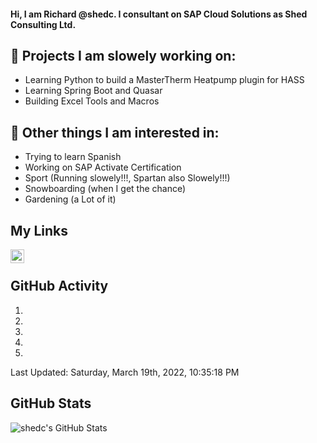 #### Hi, I am Richard @shedc. I consultant on SAP Cloud Solutions as Shed Consulting Ltd.

## 👋 Projects I am slowely working on:
- Learning Python to build a MasterTherm Heatpump plugin for HASS
- Learning Spring Boot and Quasar
- Building Excel Tools and Macros

## 👀 Other things I am interested in:
- Trying to learn Spanish
- Working on SAP Activate Certification
- Sport (Running slowely!!!, Spartan also Slowely!!!)
- Snowboarding (when I get the chance)
- Gardening (a Lot of it)

## My Links
[<img align="left" alt="shedc | LinkedIn" width="22px" src="https://cdn.jsdelivr.net/npm/simple-icons@v3/icons/linkedin.svg" />][linkedin]

<br/>

## GitHub Activity
<!--RECENT_ACTIVITY:start-->
1. 
2. 
3. 
4. 
5. 
<!--RECENT_ACTIVITY:end-->
<!--RECENT_ACTIVITY:last_update-->
Last Updated: Saturday, March 19th, 2022, 10:35:18 PM
<!--RECENT_ACTIVITY:last_update_end-->

## GitHub Stats
<img align="left" alt="shedc's GitHub Stats" src="https://github-readme-stats.vercel.app/api?username=shedc&show_icons=true&hide_title=true" />

[linkedin]: https://www.linkedin.com/in/richard-holmes-3314251/

